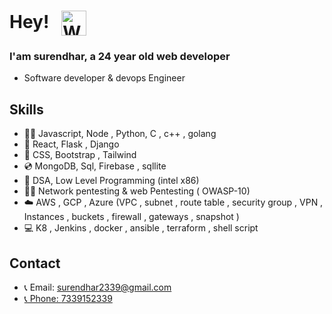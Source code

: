 # Hey! &nbsp; <img align="center" src="https://c.tenor.com/oqyUP8ollp8AAAAi/amphibia-anne-boonchuy.gif" alt="Waving hand" width="40px">

### I'am surendhar, a 24 year old web developer 

  <ul>
      <li>Software developer & devops Engineer</li>
  </ul>

## Skills 

  <ul>
    <li>🧑‍💻 Javascript, Node , Python, C , c++ , golang </li>
    <li>🔩 React, Flask , Django</li>
    <li>🚀 CSS, Bootstrap , Tailwind</li>
    <li>💿 MongoDB, Sql, Firebase , sqllite</li>
    <li>👀 DSA, Low Level Programming (intel x86) </li>
    <li>🧑‍💻 Network pentesting & web Pentesting ( OWASP-10) </li>
    <li>☁️ AWS , GCP , Azure (VPC , subnet , route table , security group , VPN , Instances , buckets , firewall , gateways , snapshot ) </li>
    <li>💻 K8 , Jenkins , docker , ansible , terraform , shell script </li>
  </ul>

## Contact

  <ul>
    <li>📞 Email: <a href="mailto:surendhar2339@gmail.com">surendhar2339@gmail.com</li>
    <li>📞 Phone: <a href="tel:+91733-915-2339">7339152339</li>
  </ul>


